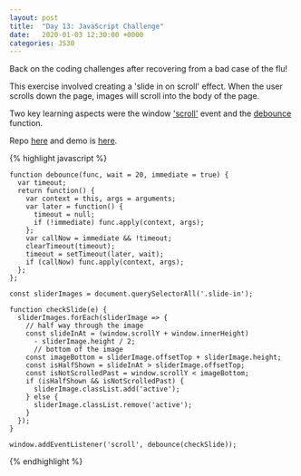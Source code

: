 ```yaml
---
layout: post
title:  "Day 13: JavaScript Challenge"
date:   2020-01-03 12:30:00 +0000
categories: JS30
---
```


Back on the coding challenges after recovering from a bad case of the flu!

This exercise involved creating a 'slide in on scroll' effect. When the user scrolls down the page, 
images will scroll into the body of the page.

Two key learning aspects were the window ['scroll'](https://developer.mozilla.org/en-US/docs/Web/API/Document/scroll_event) 
event and the [debounce](https://john-dugan.com/javascript-debounce/) function.

Repo [here](https://github.com/mlatif01/js30) 
and demo is [here](http://ml-js30.epizy.com/day13.html).

{% highlight javascript %}

	function debounce(func, wait = 20, immediate = true) {
      var timeout;
      return function() {
        var context = this, args = arguments;
        var later = function() {
          timeout = null;
          if (!immediate) func.apply(context, args);
        };
        var callNow = immediate && !timeout;
        clearTimeout(timeout);
        timeout = setTimeout(later, wait);
        if (callNow) func.apply(context, args);
      };
    };

    const sliderImages = document.querySelectorAll('.slide-in');

    function checkSlide(e) {
      sliderImages.forEach(sliderImage => {
        // half way through the image
        const slideInAt = (window.scrollY + window.innerHeight)
          - sliderImage.height / 2;
          // bottom of the image
        const imageBottom = sliderImage.offsetTop + sliderImage.height;
        const isHalfShown = slideInAt > sliderImage.offsetTop;
        const isNotScrolledPast = window.scrollY < imageBottom;
        if (isHalfShown && isNotScrolledPast) {
          sliderImage.classList.add('active');
        } else {
          sliderImage.classList.remove('active');
        }
      });
    }

    window.addEventListener('scroll', debounce(checkSlide));

{% endhighlight %}










